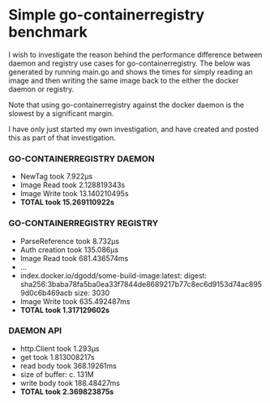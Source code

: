 # Simple go-containerregistry benchmark

I wish to investigate the reason behind the performance difference between
daemon and registry use cases for go-containerregistry. The below was generated
by running main.go and shows the times for simply reading an image and then
writing the same image back to the either the docker daemon or registry.

Note that using go-containerregistry against the docker daemon is the slowest
by a significant margin.

I have only just started my own investigation, and have created and posted this
as part of that investigation.

### GO-CONTAINERREGISTRY DAEMON

- NewTag took 7.922µs
- Image Read took 2.128819343s
- Image Write took 13.140210495s
- __TOTAL took 15.269110922s__

### GO-CONTAINERREGISTRY REGISTRY

- ParseReference took 8.732µs
- Auth creation took 135.086µs
- Image Read took 681.436574ms
- ...
- index.docker.io/dgodd/some-build-image:latest: digest: sha256:3baba78fa5ba0ea33f7844de8689217b77c8ec6d9153d74ac8959d0c6b469acb size: 3030
- Image Write took 635.492487ms
- __TOTAL took 1.317129602s__

### DAEMON API

- http.Client took 1.293µs
- get took 1.813008217s
- read body took 368.19261ms
- size of buffer: c. 131M
- write body took 188.48427ms
- __TOTAL took 2.369823875s__
